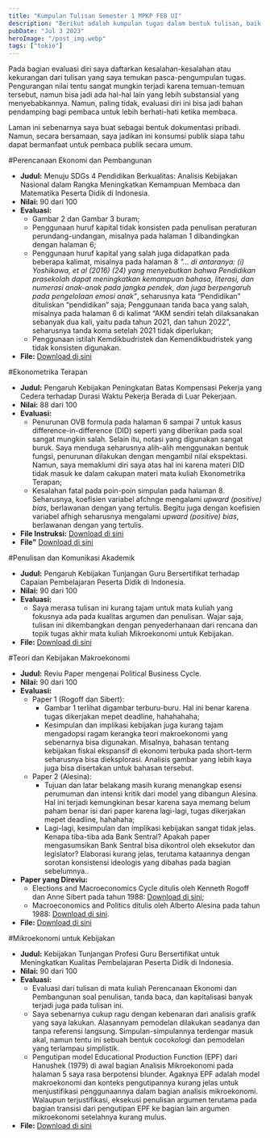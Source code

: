 ```yaml
---
title: "Kumpulan Tulisan Semester 1 MPKP FEB UI"
description: "Berikut adalah kumpulan tugas dalam bentuk tulisan, baik yang relatif pendek maupun yang relatif sedang, sekaligus nama mata kuliah, nilai, dan evaluasi diri saya atas setiap tulisan tersebut."
pubDate: "Jul 3 2023"
heroImage: "/post_img.webp"
tags: ["tokio"]
---
```


Pada bagian evaluasi diri saya daftarkan kesalahan-kesalahan atau kekurangan dari tulisan yang saya temukan pasca-pengumpulan tugas. Pengurangan nilai tentu sangat mungkin terjadi karena temuan-temuan tersebut, namun bisa jadi ada hal-hal lain yang lebih substansial yang menyebabkannya. Namun, paling tidak, evaluasi diri ini bisa jadi bahan pendamping bagi pembaca untuk lebih berhati-hati ketika membaca.

Laman ini sebenarnya saya buat sebagai bentuk dokumentasi pribadi. Namun, secara bersamaan, saya jadikan ini konsumsi publik siapa tahu dapat bermanfaat untuk pembaca publik secara umum.

#Perencanaan Ekonomi dan Pembangunan
- **Judul:** Menuju SDGs 4 Pendidikan Berkualitas: Analisis Kebijakan Nasional dalam Rangka Meningkatkan Kemampuan Membaca dan Matematika Peserta Didik di Indonesia.
- **Nilai:** 90 dari 100
- **Evaluasi:**
    - Gambar 2 dan Gambar 3 buram;
    - Penggunaan huruf kapital tidak konsisten pada penulisan peraturan perundang-undangan, misalnya pada halaman 1 dibandingkan dengan halaman 6;
    - Penggunaan huruf kapital yang salah juga didapatkan pada beberapa kalimat, misalnya pada halaman 8 *"… di antaranya: (i) Yoshikawa, et al (2016) (24) yang menyebutkan bahwa Pendidikan prasekolah dapat meningkatkan kemampuan bahasa, literasi, dan numerasi anak-anak pada jangka pendek, dan juga berpengaruh pada pengelolaan emosi anak"*, seharusnya kata “Pendidikan” dituliskan “pendidikan” saja;
    Penggunaan tanda baca yang salah, misalnya pada halaman 6 di kalimat “AKM sendiri telah dilaksanakan sebanyak dua kali, yaitu pada tahun 2021, dan tahun 2022”, seharusnya tanda koma setelah 2021 tidak diperlukan;
    - Penggunaan istilah Kemdikbudristek dan Kemendikbudristek yang tidak konsisten digunakan.
- **File:** [Download di sini](https://drive.google.com/file/d/1i_lsNzsT0rxjn5FkA_fXTJ2gQNulF_v6/view?usp=sharing)

#Ekonometrika Terapan
- **Judul:** Pengaruh Kebijakan Peningkatan Batas Kompensasi Pekerja yang Cedera terhadap Durasi Waktu Pekerja Berada di Luar Pekerjaan.
- **Nilai:** 88 dari 100
- **Evaluasi:**
    - Penurunan OVB formula pada halaman 6 sampai 7 untuk kasus difference-in-difference (DID) seperti yang diberikan pada soal sangat mungkin salah. Selain itu, notasi yang digunakan sangat buruk. Saya menduga seharusnya alih-alih menggunakan bentuk fungsi, penurunan dilakukan dengan mengambil nilai ekspektasi. Namun, saya memaklumi diri saya atas hal ini karena materi DID tidak masuk ke dalam cakupan materi mata kuliah Ekonometrika Terapan;
    - Kesalahan fatal pada poin-poin simpulan pada halaman 8. Seharusnya, koefisien variabel afchnge mengalami *upward (positive) bias*, berlawanan dengan yang tertulis. Begitu juga dengan koefisien variabel afhigh seharusnya mengalami *upward (positive) bias*, berlawanan dengan yang tertulis.
- **File Instruksi:** [Download di sini](https://drive.google.com/file/d/1Fle4VvwYdJIDhXy0inQai-_m6NATVBmz/view?usp=sharing)
- **File"** [Download di sini](https://drive.google.com/file/d/1mrZRdjzWHd_etRmkHYQtI2tmJJLbbN3M/view?usp=sharing)

#Penulisan dan Komunikasi Akademik
- **Judul:** Pengaruh Kebijakan Tunjangan Guru Bersertifikat terhadap Capaian Pembelajaran Peserta Didik di Indonesia.
- **Nilai:** 90 dari 100
- **Evaluasi:**
    - Saya merasa tulisan ini kurang tajam untuk mata kuliah yang fokusnya ada pada kualitas argumen dan penulisan. Wajar saja, tulisan ini dikembangkan dengan penyederhanaan dari rencana dan topik tugas akhir mata kuliah Mikroekonomi untuk Kebijakan.
- **File:** [Download di sini](https://drive.google.com/file/d/12NQzUwVcMFPj43IzUnM9kK_fLxxSk9pH/view?usp=sharing)

#Teori dan Kebijakan Makroekonomi
- **Judul:** Reviu Paper mengenai Political Business Cycle.
- **Nilai:** 90 dari 100
- **Evaluasi:**
    - Paper 1 (Rogoff dan Sibert):
        - Gambar 1 terlihat digambar terburu-buru. Hal ini benar karena tugas dikerjakan mepet deadline, hahahahaha;
        - Kesimpulan dan implikasi kebijakan juga kurang tajam mengadopsi ragam kerangka teori makroekonomi yang sebenarnya bisa digunakan. Misalnya, bahasan tentang kebijakan fiskal ekspansif di ekonomi terbuka pada short-term seharusnya bisa dieksplorasi. Analisis gambar yang lebih kaya juga bisa disertakan untuk bahasan tersebut.
    - Paper 2 (Alesina):
        - Tujuan dan latar belakang masih kurang menangkap esensi perumuman dan intensi kritik dari model yang dibangun Alesina. Hal ini terjadi kemungkinan besar karena saya memang belum paham benar isi dari paper karena lagi-lagi, tugas dikerjakan mepet deadline, hahahaha;
        - Lagi-lagi, kesimpulan dan implikasi kebijakan sangat tidak jelas. Kenapa tiba-tiba ada Bank Sentral? Apakah paper mengasumsikan Bank Sentral bisa dikontrol oleh eksekutor dan legislator? Elaborasi kurang jelas, terutama kataannya dengan sorotan konsistensi ideologis yang dibahas pada bagian sebelumnya..
- **Paper yang Direviu:**
    - Elections and Macroeconomics Cycle ditulis oleh Kenneth Rogoff dan Anne Sibert pada tahun 1988: [Download di sini](https://www.nber.org/system/files/chapters/c10951/c10951.pdf);
    - Macroeconomics and Politics ditulis oleh Alberto Alesina pada tahun 1988: [Download di sini](https://scholar.harvard.edu/files/rogoff/files/elections_and_macroeconomic_policy_cycles.pdf).
- **File:** [Download di sini](https://drive.google.com/file/d/19zzRFOOB__zmp7hsnsU_8IzxaD37tBeu/view?usp=sharing)

#Mikroekonomi untuk Kebijakan
- **Judul:** Kebijakan Tunjangan Profesi Guru Bersertifikat untuk Meningkatkan Kualitas Pembelajaran Peserta Didik di Indonesia.
- **Nilai:** 90 dari 100
- **Evaluasi:**
    - Evaluasi dari tulisan di mata kuliah Perencanaan Ekonomi dan Pembangunan soal penulisan, tanda baca, dan kapitalisasi banyak terjadi juga pada tulisan ini.
    - Saya sebenarnya cukup ragu dengan kebenaran dari analisis grafik yang saya lakukan. Alasannyam pemodelan dilakukan seadanya dan tanpa referensi langsung. Simpulan-simpulannya terdengar masuk akal, namun tentu ini sebuah bentuk cocokologi dan pemodelan yang terlampau simplistik.
    - Pengutipan model Educational Production Function (EPF) dari Hanushek (1979) di awal bagian Analisis Mikroekonomi pada halaman 5 saya rasa berpotensi blunder. Agaknya EPF adalah model makroekonomi dan konteks pengutipannya kurang jelas untuk menjustifikasi penggunaannya dalam bagian analisis mikroekonomi. Walaupun terjustifikasi, eksekusi penulisan argumen terutama pada bagian transisi dari pengutipan EPF ke bagian lain argumen mikroekonomi setelahnya kurang mulus.
- **File:** [Download di sini](https://drive.google.com/file/d/1njnF9WJj2a1ij8k9NTCoWH6Uiik_62Zi/view?usp=sharing)